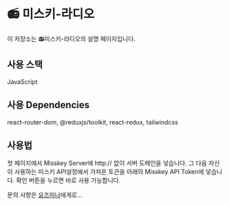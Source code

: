 # 📻 미스키-라디오
이 저장소는 📻미스키-라디오의 설명 페이지입니다.

## 사용 스택
JavaScript
## 사용 Dependencies
react-router-dom, @reduxjs/toolkit, react-redux, tailwindcss

## 사용법
첫 페이지에서 Misskey Server에 http:// 없이 서버 도메인을 넣습니다. 
그 다음 자신이 사용하는 미스키 API설정에서 가져온 토큰을 아래의 Misskey API Token에 넣습니다.
확인 버튼을 누르면 바로 사용 가능합니다.

문의 사항은 [요즈미나](https://serafuku.moe/@Yozumina)에게로...

